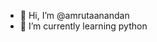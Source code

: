 - 👋 Hi, I’m @amrutaanandan
- 🌱 I’m currently learning python

<!---
amrutaanandan/amrutaanandan is a ✨ special ✨ repository because its `README.md` (this file) appears on your GitHub profile.
You can click the Preview link to take a look at your changes.
--->
